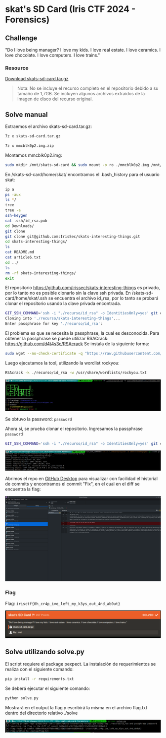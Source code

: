 # skat's SD Card (Iris CTF 2024 - Forensics)

## Challenge
"Do I love being manager? I love my kids. I love real estate. I love ceramics. I love chocolate. I love computers. I love trains."

### Resource
[Download skats-sd-card.tar.gz](https://cdn.2024.irisc.tf/skats-sd-card.tar.gz)

> Nota: No se incluye el recurso completo en el repositorio debido a su tamaño de 1,7GB. Se incluyen algunos archivos extraidos de la imagen de disco del recurso original.

## Solve manual

Extraemos el archivo skats-sd-card.tar.gz:

```bash
7z x skats-sd-card.tar.gz
```

```bash
7z x mmcblk0p2.img.zip
```

Montamos mmcblk0p2.img:

```bash
sudo mkdir /mnt/skats-sd-card && sudo mount -o ro ./mmcblk0p2.img /mnt/skats-sd-card
```

En /skats-sd-card/home/skat/ encontramos el .bash_history para el usuario skat:

```bash
ip a
ps -aux
ls */
tree
tree -a
ssh-keygen 
cat .ssh/id_rsa.pub
cd Downloads/
git clone
git clone git@github.com:IrisSec/skats-interesting-things.git
cd skats-interesting-things/
ls
cat README.md 
cat article6.txt 
cd ../
ls
rm -rf skats-interesting-things/
exit
```

El repositorio https://github.com/irissec/skats-interesting-things es privado, por lo tanto no es posible clonarlo sin la clave ssh privada.
En /skats-sd-card/home/skat/.ssh se encuentra el archivo id_rsa, por lo tanto se probará clonar el repositorio usando la clave privada encontrada.

```bash
GIT_SSH_COMMAND='ssh -i "./recurso/id_rsa" -o IdentitiesOnly=yes' git clone git@github.com:IrisSec/skats-interesting-things.git ./recurso/skats-interesting-things
Cloning into './recurso/skats-interesting-things'...
Enter passphrase for key './recurso/id_rsa':
```

El problema es que se necesita la passphrase, la cual es desconocida.
Para obtener la passphrase se puede utilizar RSACrack: https://github.com/d4t4s3c/RSAcrack
Se instala de la siguiente forma:

```bash
sudo wget --no-check-certificate -q "https://raw.githubusercontent.com/d4t4s3c/RSAcrack/main/RSAcrack" -O /usr/bin/RSAcrack && sudo chmod +x /usr/bin/RSAcrack
```

Luego ejecutamos la tool, utilizando la wordlist rockyou:

```bash
RSAcrack -k ./recurso/id_rsa -w /usr/share/wordlists/rockyou.txt
```

![RSA Crack](./images/skats-sd-card-rsacrack.png)

Se obtuvo la password: `password`

Ahora sí, se prueba clonar el repositorio. Ingresamos la passphrase `password`

```bash
GIT_SSH_COMMAND='ssh -i "./recurso/id_rsa" -o IdentitiesOnly=yes' git clone git@github.com:IrisSec/skats-interesting-things.git ./recurso/skats-interesting-things
```

![Cloned repo](./images/skats-sd-card-cloned-repo.png)

Abrimos el repo en [GitHub Desktop](https://desktop.github.com/) para visualizar con facilidad el historial de commits y encontramos el commit "Fix", en el cual en el diff se encuentra la flag:

![Commit flag](./images/skats-sd-card-commit.png)

### Flag
Flag: `irisctf{0h_cr4p_ive_left_my_k3ys_out_4nd_ab0ut}`

![Solved](./images/skats-sd-card-solved.png)

## Solve utilizando solve.py
El script requiere el package pexpect. La instalación de requerimientos se realiza con el siguiente comando:

```bash
pip install -r requirements.txt
```

Se deberá ejecutar el siguiente comando:

```bash
python solve.py
```

Mostrará en el output la flag y escribirá la misma en el archivo flag.txt dentro del directorio relativo ./solve

![Solved using python script](./images/skats-sd-card-python-solve.png)